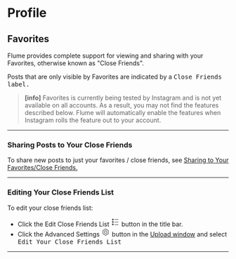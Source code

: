 # Profile

## Favorites

Flume provides complete support for viewing and sharing with your  Favorites, otherwise known as "Close Friends". 

Posts that are only visible by Favorites are indicated by a <kbd>Close Friends<kbd> label.

>**[info]**
> Favorites is currently being tested by Instagram and is not yet available on all accounts. As a result, you may not find the features described below. Flume will automatically enable the features when Instagram rolls the feature out to your account.

------

### Sharing Posts to Your Close Friends

To share new posts to just your favorites / close friends, see [Sharing to Your Favorites/Close Friends.](//views/upload.md#sharing-to-your-favorites-close-friends)

------

### Editing Your Close Friends List

To edit your close friends list:

- Click the Edit Close Friends List <img src="/views/assets/profile-editfavorites.png" width="20" height="20" /> button in the title bar.
- Click the Advanced Settings <img src="/views/assets/settings.png" width="20" height="20" /> button in the [Upload window](//views/upload.md#advanced-settings) and select <kbd>Edit Your Close Friends List<kbd>

------
